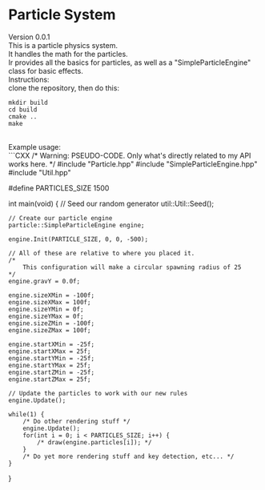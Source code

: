 Particle System
=============================
Version 0.0.1<br />
This is a particle physics system.<br />
It handles the math for the particles.<br />
Ir provides all the basics for particles, as well as a "SimpleParticleEngine" class for basic effects.<br />
Instructions:<br />
clone the repository, then do this:<br />
```
mkdir build
cd build
cmake ..
make
```
<br />
Example usage:<br />
```CXX
/*
    Warning: PSEUDO-CODE.  Only what's directly related to my API works here.
*/
#include "Particle.hpp"
#include "SimpleParticleEngine.hpp"
#include "Util.hpp"

#define PARTICLES_SIZE 1500

int main(void) {
    // Seed our random generator
    util::Util::Seed();
    
    // Create our particle engine
    particle::SimpleParticleEngine engine;
    
    engine.Init(PARTICLE_SIZE, 0, 0, -500);
    
    // All of these are relative to where you placed it.
    /*
        This configuration will make a circular spawning radius of 25
    */
    engine.gravY = 0.0f;
    
    engine.sizeXMin = -100f;
    engine.sizeXMax = 100f;
    engine.sizeYMin = 0f;
    engine.sizeYMax = 0f;
    engine.sizeZMin = -100f;
    engine.sizeZMax = 100f;
    
    engine.startXMin = -25f;
    engine.startXMax = 25f;
    engine.startYMin = -25f;
    engine.startYMax = 25f;
    engine.startZMin = -25f;
    engine.startZMax = 25f;
    
    // Update the particles to work with our new rules
    engine.Update();
    
    while(1) {
        /* Do other rendering stuff */
        engine.Update();
        for(int i = 0; i < PARTICLES_SIZE; i++) {
            /* draw(engine.particles[i]); */
        }
        /* Do yet more rendering stuff and key detection, etc... */
    }
}
